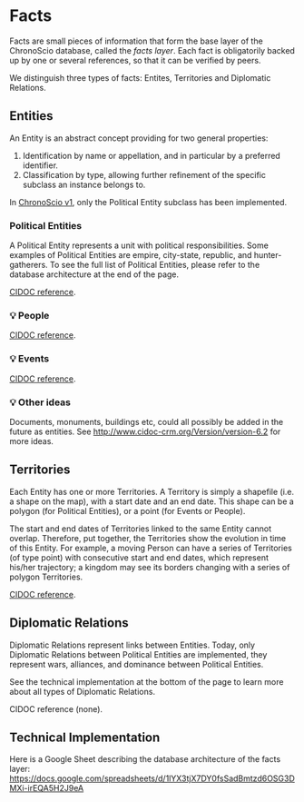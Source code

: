 # Facts

Facts are small pieces of information that form the base layer of the ChronoScio database, called the _facts layer_. Each fact is obligatorily backed up by one or several references, so that it can be verified by peers.

We distinguish three types of facts: Entites, Territories and Diplomatic Relations.

## Entities

An Entity is an abstract concept providing for two general properties:

1. Identification by name or appellation, and in particular by a preferred identifier.
2. Classification by type, allowing further refinement of the specific subclass an instance belongs to.

In [ChronoScio v1](/roadmap/v1.md), only the Political Entity subclass has been implemented.

### Political Entities

A Political Entity represents a unit with political responsibilities. Some examples of Political Entities are empire, city-state, republic, and hunter-gatherers. To see the full list of Political Entities, please refer to the database architecture at the end of the page.

[CIDOC reference](http://www.cidoc-crm.org/Entity/e48-place-name/version-6.2).

### 💡 People

[CIDOC reference](http://www.cidoc-crm.org/Entity/E21-Person/Version-6.2).

### 💡 Events

[CIDOC reference](http://www.cidoc-crm.org/Entity/E5-Event/Version-6.2).

### 💡 Other ideas

Documents, monuments, buildings etc, could all possibly be added in the future as entities. See http://www.cidoc-crm.org/Version/version-6.2 for more ideas.

## Territories

Each Entity has one or more Territories. A Territory is simply a shapefile (i.e. a shape on the map), with a start date and an end date. This shape can be a polygon (for Political Entities), or a point (for Events or People).

The start and end dates of Territories linked to the same Entity cannot overlap. Therefore, put together, the Territories show the evolution in time of this Entity. For example, a moving Person can have a series of Territories (of type point) with consecutive start and end dates, which represent his/her trajectory; a kingdom may see its borders changing with a series of polygon Territories.

[CIDOC reference](http://www.cidoc-crm.org/Entity/E94-Space-Primitive/Version-6.2).

## Diplomatic Relations

Diplomatic Relations represent links between Entities. Today, only Diplomatic Relations between Political Entities are implemented, they represent wars, alliances, and dominance between Political Entities.

See the technical implementation at the bottom of the page to learn more about all types of Diplomatic Relations.

CIDOC reference (none).

## Technical Implementation

Here is a Google Sheet describing the database architecture of the facts layer: https://docs.google.com/spreadsheets/d/1lYX3tjX7DY0fsSadBmtzd6OSG3DMXi-irEQA5H2J9eA
